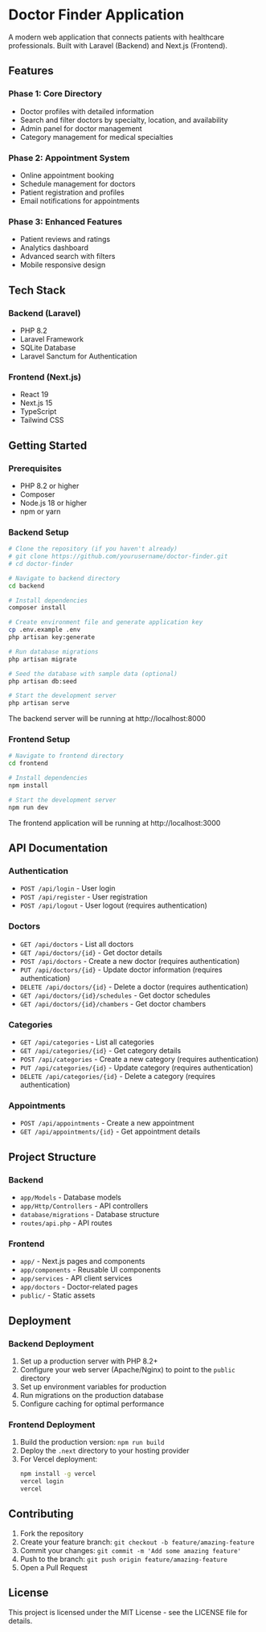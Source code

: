# Doctor Finder Application

A modern web application that connects patients with healthcare professionals. Built with Laravel (Backend) and Next.js (Frontend).

## Features

### Phase 1: Core Directory

- Doctor profiles with detailed information
- Search and filter doctors by specialty, location, and availability
- Admin panel for doctor management
- Category management for medical specialties

### Phase 2: Appointment System

- Online appointment booking
- Schedule management for doctors
- Patient registration and profiles
- Email notifications for appointments

### Phase 3: Enhanced Features

- Patient reviews and ratings
- Analytics dashboard
- Advanced search with filters
- Mobile responsive design

## Tech Stack

### Backend (Laravel)

- PHP 8.2
- Laravel Framework
- SQLite Database
- Laravel Sanctum for Authentication

### Frontend (Next.js)

- React 19
- Next.js 15
- TypeScript
- Tailwind CSS

## Getting Started

### Prerequisites

- PHP 8.2 or higher
- Composer
- Node.js 18 or higher
- npm or yarn

### Backend Setup

```bash
# Clone the repository (if you haven't already)
# git clone https://github.com/yourusername/doctor-finder.git
# cd doctor-finder

# Navigate to backend directory
cd backend

# Install dependencies
composer install

# Create environment file and generate application key
cp .env.example .env
php artisan key:generate

# Run database migrations
php artisan migrate

# Seed the database with sample data (optional)
php artisan db:seed

# Start the development server
php artisan serve
```

The backend server will be running at http://localhost:8000

### Frontend Setup

```bash
# Navigate to frontend directory
cd frontend

# Install dependencies
npm install

# Start the development server
npm run dev
```

The frontend application will be running at http://localhost:3000

## API Documentation

### Authentication

- `POST /api/login` - User login
- `POST /api/register` - User registration
- `POST /api/logout` - User logout (requires authentication)

### Doctors

- `GET /api/doctors` - List all doctors
- `GET /api/doctors/{id}` - Get doctor details
- `POST /api/doctors` - Create a new doctor (requires authentication)
- `PUT /api/doctors/{id}` - Update doctor information (requires authentication)
- `DELETE /api/doctors/{id}` - Delete a doctor (requires authentication)
- `GET /api/doctors/{id}/schedules` - Get doctor schedules
- `GET /api/doctors/{id}/chambers` - Get doctor chambers

### Categories

- `GET /api/categories` - List all categories
- `GET /api/categories/{id}` - Get category details
- `POST /api/categories` - Create a new category (requires authentication)
- `PUT /api/categories/{id}` - Update category (requires authentication)
- `DELETE /api/categories/{id}` - Delete a category (requires authentication)

### Appointments

- `POST /api/appointments` - Create a new appointment
- `GET /api/appointments/{id}` - Get appointment details

## Project Structure

### Backend

- `app/Models` - Database models
- `app/Http/Controllers` - API controllers
- `database/migrations` - Database structure
- `routes/api.php` - API routes

### Frontend

- `app/` - Next.js pages and components
- `app/components` - Reusable UI components
- `app/services` - API client services
- `app/doctors` - Doctor-related pages
- `public/` - Static assets

## Deployment

### Backend Deployment

1. Set up a production server with PHP 8.2+
2. Configure your web server (Apache/Nginx) to point to the `public` directory
3. Set up environment variables for production
4. Run migrations on the production database
5. Configure caching for optimal performance

### Frontend Deployment

1. Build the production version: `npm run build`
2. Deploy the `.next` directory to your hosting provider
3. For Vercel deployment:
   ```bash
   npm install -g vercel
   vercel login
   vercel
   ```

## Contributing

1. Fork the repository
2. Create your feature branch: `git checkout -b feature/amazing-feature`
3. Commit your changes: `git commit -m 'Add some amazing feature'`
4. Push to the branch: `git push origin feature/amazing-feature`
5. Open a Pull Request

## License

This project is licensed under the MIT License - see the LICENSE file for details.
